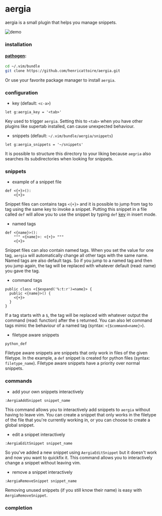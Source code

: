 # aergia

aergia is a small plugin that helps you manage snippets.

![demo](https://media.giphy.com/media/jtQ4AftuBrT1cuLiGU/source.gif)

### installation

#### [pathogen](https://github.com/tpope/vim-pathogen):

```bash
cd ~/.vim/bundle
git clone https://github.com/henricattoire/aergia.git
```

Or use your favorite package manager to install `aergia`.

### configuration

* key (default: `<c-a>`)
```vim
let g:aergia_key = '<tab>'
```

Key used to trigger `aergia`. Setting this to `<tab>` when you have other plugins like supertab installed, can cause unexpected behaviour.


* snippets (default: `~/.vim/bundle/aergia/snippets`)
```vim
let g:aergia_snippets = '~/snippets'
```

It is possible to structure this directory to your liking because `aegria` also searches
its subdirectories when looking for snippets.


### snippets

* example of a snippet file
```
def <{+}>():
    <{+}>
```

Snippet files can contains tags `<{+}>` and it is possible to jump from tag to tag using the same key
to invoke a snippet. Putting this snippet in a file called `def` will allow you to use the snippet
by typing `def` [key](#configuration) in insert mode.

* named tags
```
def <{name}>():
    """ <{name}>: <{+}> """
    <{+}>
```

Snippet files can also contain named tags. When you set the value for one tag, `aergia` will automatically change
all other tags with the same name. Named tags are also default tags. So if you jump to a named tag and then you jump
again, the tag will be replaced with whatever default (read: name) you gave the tag.

* command tags
```
public class <{$expand('%:t:r')=name}> {
  public <{name}>() {
    <{+}>
  }
}
```

If a tag starts with a `$`, the tag will be replaced with whatever output the command (read: function) after the `$` returned. You can also let command tags mimic the behaviour of a named tag (syntax: `<{$command=name}>`).

* filetype aware snippets
```
python_def
```

Filetype aware snippets are snippets that only work in files of the given filetype. In the example,
a `def` snippet is created for python files (syntax: `filetype_name`). Filetype aware
snippets have a priority over normal snippets.

### commands

* add your own snippets interactively
```
:AergiaAddSnippet snippet_name
```

This command allows you to interactively add snippets to `aergia` without having to leave vim. You can create
a snippet that only works in the filetype of the file that you're currently working in, or you can choose to
create a global snippet.

* edit a snippet interactively
```
:AergiaEditSnippet snippet_name
```

So you've added a new snippet using `AergiaEditSnippet` but it doesn't work and now you want to quickfix it. This
command allows you to interactively change a snippet without leaving vim.

* remove a snippet interactively
```
:AergiaRemoveSnippet snippet_name
```

Removing unused snippets (if you still know their name) is easy with `AergiaRemoveSnippet`.

### completion
